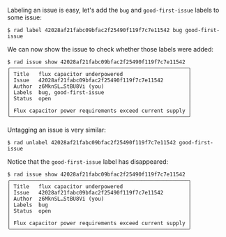 Labeling an issue is easy, let's add the `bug` and `good-first-issue` labels to
some issue:

```
$ rad label 42028af21fabc09bfac2f25490f119f7c7e11542 bug good-first-issue
```

We can now show the issue to check whether those labels were added:

```
$ rad issue show 42028af21fabc09bfac2f25490f119f7c7e11542
╭─────────────────────────────────────────────────────────╮
│ Title   flux capacitor underpowered                     │
│ Issue   42028af21fabc09bfac2f25490f119f7c7e11542        │
│ Author  z6MknSL…StBU8Vi (you)                           │
│ Labels  bug, good-first-issue                           │
│ Status  open                                            │
│                                                         │
│ Flux capacitor power requirements exceed current supply │
╰─────────────────────────────────────────────────────────╯
```

Untagging an issue is very similar:

```
$ rad unlabel 42028af21fabc09bfac2f25490f119f7c7e11542 good-first-issue
```

Notice that the `good-first-issue` label has disappeared:

```
$ rad issue show 42028af21fabc09bfac2f25490f119f7c7e11542
╭─────────────────────────────────────────────────────────╮
│ Title   flux capacitor underpowered                     │
│ Issue   42028af21fabc09bfac2f25490f119f7c7e11542        │
│ Author  z6MknSL…StBU8Vi (you)                           │
│ Labels  bug                                             │
│ Status  open                                            │
│                                                         │
│ Flux capacitor power requirements exceed current supply │
╰─────────────────────────────────────────────────────────╯
```
